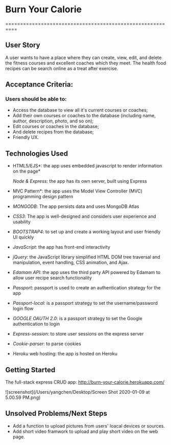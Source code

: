 # **Burn Your Calorie**

==========================================================

## **User Story**

A user wants to have a place where they can create, view, edit, and delete the fitness courses and excellent coaches which they meet. The health food recipes can be search online as a treat after exercise.

## Acceptance Criteria:

### Users should be able to:

- Access the database to view all it's current courses or coaches;
- Add their own courses or coaches to the database (including name, author, description, photo, and so on);
- Edit courses or coaches in the database;
- And delete recipes from the database;
- Friendly UX.

## **Technologies Used**

- HTML5/EJS*: the app uses embedded javascript to render information on the page*

  *Node & Express*: the app has its own server, built using Express

- MVC Pattern*: the app uses the Model View Controller (MVC) programming design pattern

- *MONGODB*: The app persists data and uses MongoDB Atlas

- *CSS3*: The app is well-designed and considers user experience and usability

- *BOOTSTRAP4*: to set up and create a working layout and user friendly UI quickly

- *JavaScript*: the app has front-end interactivity

- *jQuery*: the JavaScript library simplified HTML DOM tree traversal and manipulation, event handling, CSS animation, and Ajax. 

- *Edamam API*: the app uses the third party API powered by Edamam to allow user recipe search functionality

- *Passport*: passport is used to create an authentication strategy for the app

- *Passport-local*: is a passport strategy to set the username/password login flow

- *GOOGLE OAUTH 2.0*: is a passport strategy to set the Google authentication to login

- *Express-session*: to store user sessions on the express server

- *Cookie-parser*: to parse cookies

- *Heroku* web hosting: the app is hosted on Heroku

## **Getting Started**

The  full-stack express CRUD app: http://burn-your-calorie.herokuapp.com/

![screenshot](/Users/yangchen/Desktop/Screen Shot 2020-01-09 at 5.00.59 PM.png) 

##  **Unsolved Problems/Next Steps**

- Add a function to upload pictures from users' loacal devices or sources.
- Add short video framwork to upload and play short video on the web page.